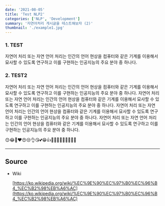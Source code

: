 ```yaml
---
date: '2021-08-05'
title: 'Test NLP2'
categories: ['NLP', 'Development']
summary: '자연어처리 게시글을 테스트해보자 (2)'
thumbnail: './example1.jpg'
---
```


### 1. TEST

자연어 처리 또는 자연 언어 처리는 인간의 언어 현상을 컴퓨터와 같은 기계를 이용해서 묘사할 수 있도록 연구하고 이를 구현하는 인공지능의 주요 분야 중 하나다.


### 2. TEST2

자연어 처리 또는 자연 언어 처리는 인간의 언어 현상을 컴퓨터와 같은 기계를 이용해서 묘사할 수 있도록 연구하고 이를 구현하는 인공지능의 주요 분야 중 하나다. 자연어 처리 또는 자연 언어 처리는 인간의 언어 현상을 컴퓨터와 같은 기계를 이용해서 묘사할 수 있도록 연구하고 이를 구현하는 인공지능의 주요 분야 중 하나다. 자연어 처리 또는 자연 언어 처리는 인간의 언어 현상을 컴퓨터와 같은 기계를 이용해서 묘사할 수 있도록 연구하고 이를 구현하는 인공지능의 주요 분야 중 하나다. 자연어 처리 또는 자연 언어 처리는 인간의 언어 현상을 컴퓨터와 같은 기계를 이용해서 묘사할 수 있도록 연구하고 이를 구현하는 인공지능의 주요 분야 중 하나다.


😊😂🤣❤😍😒👌😘💕😁👍🙌🤦‍♀️🤦‍♂️🤷‍♀️🤷‍♂️

---

## Source

- Wiki

  [https://ko.wikipedia.org/wiki/%EC%9E%90%EC%97%B0%EC%96%B4_%EC%B2%98%EB%A6%AC](https://ko.wikipedia.org/wiki/%EC%9E%90%EC%97%B0%EC%96%B4_%EC%B2%98%EB%A6%AC)